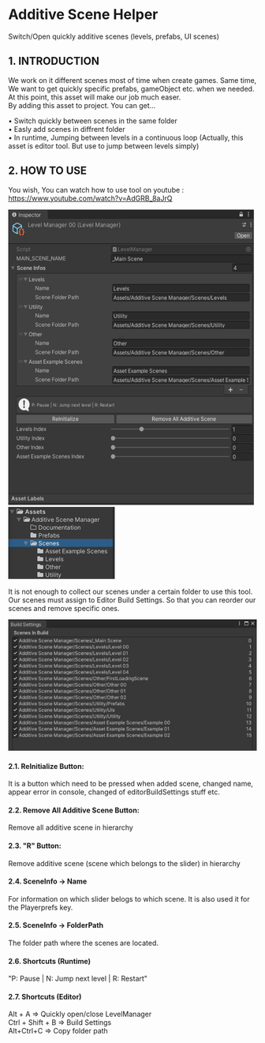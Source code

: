 # Additive Scene Helper
Switch/Open quickly additive scenes (levels, prefabs, UI scenes)

## 1. INTRODUCTION
We work on it different scenes most of time when create games. Same time, We want to get quickly specific prefabs, gameObject etc. when we needed.
At this point, this asset will make our job much easer. <br> By adding this asset to project. You can get...

•	Switch quickly between scenes in the same folder <br>
•	Easly add scenes in diffrent folder <br>
•	In runtime, Jumping between levels in a continuous loop (Actually, this asset is editor tool. But use to jump between levels simply) <br>


## 2. HOW TO USE

You wish, You can watch how to use tool on youtube : https://www.youtube.com/watch?v=AdGRB_8aJrQ

<img src="Assets/Additive Scene Helper/Images/Screenshot 00.png" width="500" height="600">

<img src="Assets/Additive Scene Helper/Images/Screenshot 01.png" >

It is not enough to collect our scenes under a certain folder to use this tool. <br>
Our scenes must assign to Editor Build Settings. So that you can reorder our scenes and remove specific ones.

<img src="Assets/Additive Scene Helper/Images/Screenshot 02.png">

#### 2.1. ReInitialize Button: 
It is a button which need to be pressed when added scene, changed name, appear error in console, changed of editorBuildSettings stuff etc.
#### 2.2. Remove All Additive Scene Button: 
Remove all additive scene in hierarchy
#### 2.3. "R" Button: 
Remove additive scene (scene which belongs to the slider) in hierarchy
#### 2.4. SceneInfo -> Name
For information on which slider belogs to which scene. It is also used it for the Playerprefs key.
#### 2.5. SceneInfo -> FolderPath
The folder path where the scenes are located.
#### 2.6. Shortcuts (Runtime)
"P: Pause | N: Jump next level | R: Restart"
#### 2.7. Shortcuts (Editor)
Alt + A	=> Quickly open/close LevelManager <br>
Ctrl + Shift + B =>	Build Settings <br>
Alt+Ctrl+C => Copy folder path <br>

